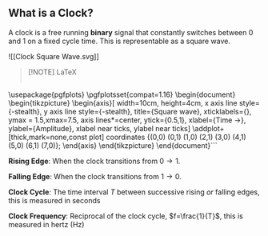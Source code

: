 ## What is a Clock?

A clock is a free running **binary** signal that constantly switches between 0 and 1 on a fixed cycle time. This is representable as a square wave. 

![[Clock Square Wave.svg]]

> [!NOTE] LaTeX
> ```tikz
\usepackage{pgfplots}
\pgfplotsset{compat=1.16}
\begin{document}
\begin{tikzpicture}
\begin{axis}[
width=10cm,
height=4cm,
x axis line style={-stealth},
y axis line style={-stealth},
title={Square wave},
xticklabels={},
ymax = 1.5,xmax=7.5,
axis lines*=center,
ytick={0.5,1},
xlabel={Time $\rightarrow$},
ylabel={Amplitude},
xlabel near ticks,
ylabel near ticks]
\addplot+[thick,mark=none,const plot]
coordinates
{(0,0) (0,1) (1,0) (2,1) (3,0) (4,1) (5,0) (6,1) (7,0)};
\end{axis}
\end{tikzpicture}
\end{document}```

**Rising Edge**: When the clock transitions from $0\to1$.

**Falling Edge**: When the clock transitions from $1\to0$.

**Clock Cycle**: The time interval $T$ between successive rising *or* falling edges, this is measured in seconds

**Clock Frequency**: Reciprocal of the clock cycle, $f=\frac{1}{T}$, this is measured in hertz (Hz)
